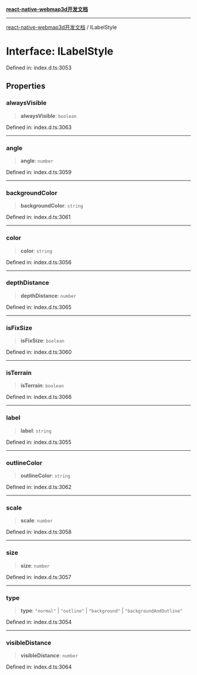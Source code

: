 [**react-native-webmap3d开发文档**](../README.md)

***

[react-native-webmap3d开发文档](../globals.md) / ILabelStyle

# Interface: ILabelStyle

Defined in: index.d.ts:3053

## Properties

### alwaysVisible

> **alwaysVisible**: `boolean`

Defined in: index.d.ts:3063

***

### angle

> **angle**: `number`

Defined in: index.d.ts:3059

***

### backgroundColor

> **backgroundColor**: `string`

Defined in: index.d.ts:3061

***

### color

> **color**: `string`

Defined in: index.d.ts:3056

***

### depthDistance

> **depthDistance**: `number`

Defined in: index.d.ts:3065

***

### isFixSize

> **isFixSize**: `boolean`

Defined in: index.d.ts:3060

***

### isTerrain

> **isTerrain**: `boolean`

Defined in: index.d.ts:3066

***

### label

> **label**: `string`

Defined in: index.d.ts:3055

***

### outlineColor

> **outlineColor**: `string`

Defined in: index.d.ts:3062

***

### scale

> **scale**: `number`

Defined in: index.d.ts:3058

***

### size

> **size**: `number`

Defined in: index.d.ts:3057

***

### type

> **type**: `"normal"` \| `"outline"` \| `"background"` \| `"backgroundAndOutline"`

Defined in: index.d.ts:3054

***

### visibleDistance

> **visibleDistance**: `number`

Defined in: index.d.ts:3064
